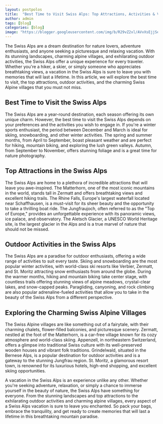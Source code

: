 ```yaml
---
layout: postpolos
title:  "Best Time to Visit Swiss Alps: Top Attractions, Activities & Villages"
author: admin
tags: [blog]
categories: [blog]
image: "https://blogger.googleusercontent.com/img/b/R29vZ2xl/AVvXsEjjSeb2pfi3wAsJxjF9C5kTIUiOheyViZJIismcNBwa_l2d78Oey5Yx9tDG49henOoiKM_mghn-zFqfu0NkyIS3E9MUVB0fCOLfwvRVtWpM4lRMcOLRF0cZzCx7l3KiUC4R0SL7uKyILKnhGE-0TE9yLOPfxZbnKy8VX7KM1-UX_z4D5XET3uqp-7OPlFw/s1600/20240415_152213.jpg"
---
```



<p>The Swiss Alps are a dream destination for nature lovers, adventure enthusiasts, and anyone seeking a picturesque and relaxing vacation. With its stunning landscapes, charming alpine villages, and exhilarating outdoor activities, the Swiss Alps offer a unique experience for every traveler. Whether you're a hiker, a skier, or simply someone who appreciates breathtaking views, a vacation in the Swiss Alps is sure to leave you with memories that will last a lifetime. In this article, we will explore the best time to visit, the top attractions, outdoor activities, and the charming Swiss Alpine villages that you must not miss.</p>
<h2>Best Time to Visit the Swiss Alps</h2>
<p>The Swiss Alps are a year-round destination, each season offering its own unique charm. However, the best time to visit the Swiss Alps depends on your preferences and the activities you wish to engage in. If you're a winter sports enthusiast, the period between December and March is ideal for skiing, snowboarding, and other winter activities. The spring and summer months, from April to September, boast pleasant weather and are perfect for hiking, mountain biking, and exploring the lush green valleys. Autumn, from September to November, offers stunning foliage and is a great time for nature photography.</p>
<h2>Top Attractions in the Swiss Alps</h2>
<p>The Swiss Alps are home to a plethora of incredible attractions that will leave you awe-inspired. The Matterhorn, one of the most iconic mountains in the world, stands tall in Zermatt and offers breathtaking views and excellent hiking trails. The Rhine Falls, Europe's largest waterfall located near Schaffhausen, is a must-visit for its sheer beauty and the opportunity to take a thrilling boat ride. The Jungfraujoch, often referred to as the &quot;Top of Europe,&quot; provides an unforgettable experience with its panoramic views, ice palace, and observatory. The Aletsch Glacier, a UNESCO World Heritage site, is the largest glacier in the Alps and is a true marvel of nature that should not be missed.</p>
<h2>Outdoor Activities in the Swiss Alps</h2>
<p>The Swiss Alps are a paradise for outdoor enthusiasts, offering a wide range of activities to suit every taste. Skiing and snowboarding are the most popular winter activities, with world-class ski resorts like Verbier, Zermatt, and St. Moritz attracting snow enthusiasts from around the globe. During the warmer months, hiking and mountain biking take center stage, with countless trails offering stunning views of alpine meadows, crystal-clear lakes, and snow-capped peaks. Paragliding, canyoning, and rock climbing are also popular adrenaline-fueled activities that allow you to take in the beauty of the Swiss Alps from a different perspective.</p>
<h2>Exploring the Charming Swiss Alpine Villages</h2>
<p>The Swiss Alpine villages are like something out of a fairytale, with their charming chalets, flower-filled balconies, and picturesque scenery. Zermatt, nestled at the foot of the Matterhorn, is a car-free village known for its cozy atmosphere and world-class skiing. Appenzell, in northeastern Switzerland, offers a glimpse into traditional Swiss culture with its well-preserved wooden houses and vibrant folk traditions. Grindelwald, situated in the Bernese Alps, is a popular destination for outdoor activities and is a gateway to the stunning Jungfrau region. St. Moritz, a glamorous resort town, is renowned for its luxurious hotels, high-end shopping, and excellent skiing opportunities.</p>
<p>A vacation in the Swiss Alps is an experience unlike any other. Whether you're seeking adventure, relaxation, or simply a chance to immerse yourself in the beauty of nature, the Swiss Alps have something for everyone. From the stunning landscapes and top attractions to the exhilarating outdoor activities and charming alpine villages, every aspect of a Swiss Alps vacation is sure to leave you enchanted. So pack your bags, embrace the tranquility, and get ready to create memories that will last a lifetime in this breathtaking mountain paradise.</p>

